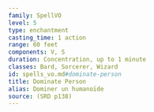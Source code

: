 ```yaml
---
family: SpellVO
level: 5
type: enchantment
casting_time: 1 action
range: 60 feet
components: V, S
duration: Concentration, up to 1 minute
classes: Bard, Sorcerer, Wizard
id: spells_vo.md#dominate-person
title: Dominate Person
alias: Dominer un humanoïde
source: (SRD p138)
---
```


